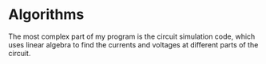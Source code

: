 # Algorithms

The most complex part of my program is the circuit simulation code, which uses linear algebra
to find the currents and voltages at different parts of the circuit.


